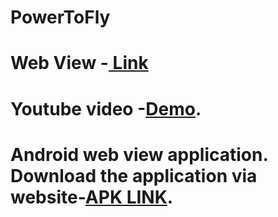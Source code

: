 # PowerToFly
# Web View -[ Link ](https://twilightcloudcoderz.github.io/PowerToFly/) 
# Youtube video -[Demo](https://drive.google.com/drive/folders/1acOifR5lKVqVKDgayoFiYEjiiOSMytvl).
# Android web view application. Download the application via website-[APK LINK](https://drive.google.com/file/d/1jc4cBI7fG9W9_7lpcXnowaDU9QY5T94h/view?usp=sharing).
